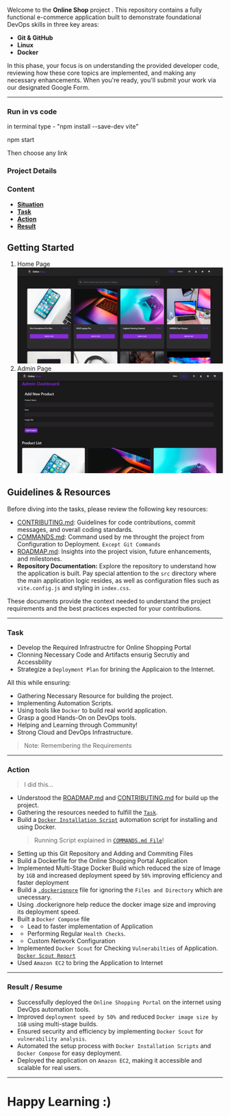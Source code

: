 

<p align="center">

Welcome to the **Online Shop** project . This repository contains a fully functional e-commerce application built to demonstrate foundational DevOps skills in three key areas:

- **Git & GitHub**
- **Linux**
- **Docker**

In this phase, your focus is on understanding the provided developer code, reviewing how these core topics are implemented, and making any necessary enhancements. When you're ready, you'll submit your work via our designated Google Form.

---

### Run in vs code
<p>in terminal type - "npm install --save-dev vite"</p>
<p>npm start</p>
<p>Then choose any link</p>

### Project Details

### Content

- [**Situation**](#situation)
- [**Task**](#task)
- [**Action**](#action)
- [**Result**](#result--resume)

## Getting Started

1. Home Page
![Home Page](public/homePage.png)
1. Admin Page
![Admin Page](public/adminPage.png)

## Guidelines & Resources

Before diving into the tasks, please review the following key resources:

- [CONTRIBUTING.md](CONTRIBUTING.md): Guidelines for code contributions, commit messages, and overall coding standards.
- [COMMANDS.md](): Command used by me throught the project from Configuration to Deployment. `Except Git Commands`
- [ROADMAP.md](ROADMAP.md): Insights into the project vision, future enhancements, and milestones.
- **Repository Documentation:** Explore the repository to understand how the application is built. Pay special attention to the `src` directory where the main application logic resides, as well as configuration files such as `vite.config.js` and styling in `index.css`.

These documents provide the context needed to understand the project requirements and the best practices expected for your contributions.

---

### Task

- Develop the Required Infrastructre for Online Shopping Portal
- Clonning Necessary Code and Artifacts ensurig Secrutiy and Accessbility
- Strategize a `Deployment Plan` for brining the Applicaion to the Internet.

All this while ensuring:

- Gathering Necessary Resource for building the project.
- Implementing Automation Scripts.
- Using tools like `Docker` to build real world application.
- Grasp a good Hands-On on DevOps tools.
- Helping and Learning through Community!
- Strong Cloud and DevOps Infrastructure.

> Note: Remembering the Requirements

---

### Action

> I did this...

- Understood the [ROADMAP.md](ROADMAP.md) and [CONTRIBUTING.md](CONTRIBUTING.md) for build up the project.
- Gathering the resources needed to fulfill the [`Task`](#task).
- Build a [`Docker Installation Script`](docker_installation.sh) automation script for installing and using Docker.
  > Running Script explained in [`COMMANDS.md File`]()!
- Setting up this Git Repository and Adding and Commiting Files
- Build a Dockerfile for the Online Shopping Portal Application
- Implemented Multi-Stage Docker Build which reduced the size of Image by `1GB` and increased deployment speed by `50%` improving efficiency and faster deployment
- Build a [`.dockerignore`](.dockerignore) file for ignoring the `Files and Directory` which are unecessary.
- Using .dockerignore help reduce the docker image size and improving its deployment speed.
- Built a `Docker Compose` file
- - Lead to faster implementation of Application
- - Performing Regular `Health Checks`.
- - Custom Network Configuration
- Implemented `Docker Scout` for Checking `Vulnerabilties` of Application. [`Docker Scout Report`](image_report.md)
- Used `Amazon EC2` to bring the Application to Internet
---

### Result / Resume

- Successfully deployed the `Online Shopping Portal` on the internet using DevOps automation tools.
- Improved `deployment speed by 50% `and reduced `Docker image size by 1GB` using multi-stage builds.
- Ensured security and efficiency by implementing `Docker Scout` for `vulnerability analysis`.
- Automated the setup process with `Docker Installation Scripts` and `Docker Compose` for easy deployment.
- Deployed the application on `Amazon EC2`, making it accessible and scalable for real users.

---


Happy Learning  :)
=======


